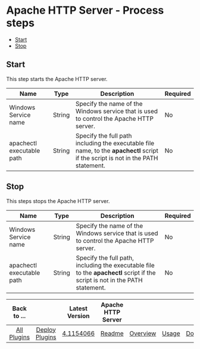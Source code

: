 
# Apache HTTP Server - Process steps

* [Start](#start)
* [Stop](#stop)


## Start

This step starts the Apache HTTP server.


| Name | Type | Description                                                                                                          | Required |
| ---- | ---- | -------------------------------------------------------------------------------------------------------------------- | -------- |
| Windows Service name | String | Specify the name of the Windows service that is used to control the Apache HTTP server. | No |
| apachectl executable path | String | Specify the full path including the executable file name, to the **apachectl** script if the script is not in the PATH statement. | No |

## Stop

This steps stops the Apache HTTP server.


| Name | Type | Description                                                                                                          | Required |
| ---- | ---- | -------------------------------------------------------------------------------------------------------------------- | -------- |
| Windows Service name | String | Specify the name of the Windows service that is used to control the Apache HTTP server. | No |
| apachectl executable path | String | Specify the full path, including the executable file to the **apachectl** script if the script is not in the PATH statement. | No |



|Back to ...||Latest Version|Apache HTTP Server ||||
| :---: | :---: | :---: | :---: | :---: | :---: | :---: |
|[All Plugins](../../index.md)|[Deploy Plugins](../README.md)|[4.1154066](https://raw.githubusercontent.com/UrbanCode/IBM-UCD-PLUGINS/main/files/Apache/ucd-Apache-4.1154066.zip)|[Readme](README.md)|[Overview](overview.md)|[Usage](usage.md)|[Downloads](downloads.md)|
